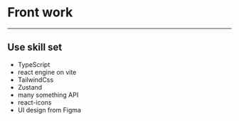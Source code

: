 # Front work

---

## Use skill set

- TypeScript
- react engine on vite
- TailwindCss
- Zustand
- many something API
- react-icons
- UI design from Figma

